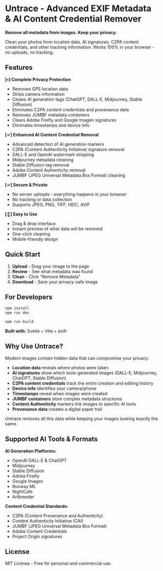 # Untrace - Advanced EXIF Metadata & AI Content Credential Remover

**Remove all metadata from images. Keep your privacy.**

Clean your photos from location data, AI signatures, C2PA content credentials, and other tracking information. Works 100% in your browser - no uploads, no tracking.

## Features

**[•] Complete Privacy Protection**

- Removes GPS location data
- Strips camera information
- Cleans AI generation tags (ChatGPT, DALL-E, Midjourney, Stable Diffusion)
- Eliminates C2PA content credentials and provenance data
- Removes JUMBF metadata containers
- Clears Adobe Firefly and Google Imagen signatures
- Eliminates timestamps and device info

**[✓] Enhanced AI Content Credential Removal**

- Advanced detection of AI generation markers
- C2PA (Content Authenticity Initiative) signature removal
- DALL-E and OpenAI watermark stripping
- Midjourney metadata cleaning
- Stable Diffusion tag removal
- Adobe Content Authenticity removal
- JUMBF (JPEG Universal Metadata Box Format) cleaning

**[✓] Secure & Private**

- No server uploads - everything happens in your browser
- No tracking or data collection
- Supports JPEG, PNG, TIFF, HEIC, AVIF

**[↕] Easy to Use**

- Drag & drop interface
- Instant preview of what data will be removed
- One-click cleaning
- Mobile-friendly design

## Quick Start

1. **Upload** - Drag your image to the page
2. **Review** - See what metadata was found
3. **Clean** - Click "Remove Metadata"
4. **Download** - Save your privacy-safe image

## For Developers

```bash
npm install
npm run dev

npm run build
```

**Built with:** Svelte + Vite + exifr

## Why Use Untrace?

Modern images contain hidden data that can compromise your privacy:

- **Location data** reveals where photos were taken
- **AI signatures** show which tools generated images (DALL-E, Midjourney, ChatGPT, Stable Diffusion)
- **C2PA content credentials** track the entire creation and editing history
- **Device info** identifies your camera/phone
- **Timestamps** reveal when images were created
- **JUMBF containers** store complex metadata structures
- **Content Authenticity** markers link images to specific AI tools
- **Provenance data** creates a digital paper trail

Untrace removes all this data while keeping your images looking exactly the same.

## Supported AI Tools & Formats

**AI Generation Platforms:**

- OpenAI DALL-E & ChatGPT
- Midjourney
- Stable Diffusion
- Adobe Firefly
- Google Imagen
- Runway ML
- NightCafe
- Artbreeder

**Content Credential Standards:**

- C2PA (Content Provenance and Authenticity)
- Content Authenticity Initiative (CAI)
- JUMBF (JPEG Universal Metadata Box Format)
- Adobe Content Credentials
- Project Origin signatures

## License

MIT License - Free for personal and commercial use.
